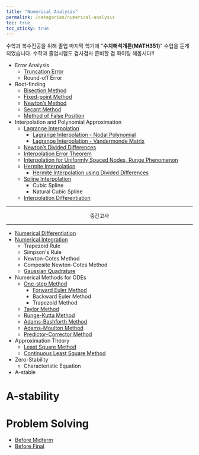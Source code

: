 ```yaml
---
title: "Numerical Analysis"
permalink: /categories/numerical-analysis
toc: true
toc_sticky: true
---
```


수학과 복수전공을 위해 졸업 마지막 학기에 "**수치해석개론(MATH351)**" 수업을 듣게 되었습니다. 수학과 졸업시험도 겸사겸사 준비할 겸 화이팅 해봅시다!!

- Error Analysis
  - [Truncation Error](/2025/03/10/truncation-error/)
  - Round-off Error
- Root-finding
  - [Bisection Method](/2025/03/12/bisection-method/)
  - [Fixed-point Method](/2025/03/12/fixed-point-method/)
  - [Newton’s Method](/2025/03/17/newton-method/)
  - [Secant Method](/2025/03/18/secant-method/)
  - [Method of False Position](/2025/03/18/method-of-false-position/)
- Interpolation and Polynomial Approximation
  - [Lagrange Interpolation](/2025/03/19/lagrange-interpolation/)
    - [Lagrange Interpolation - Nodal Polynomial](/2025/03/26/lagrange-interpolation-nodal-interpolation/)
    - [Lagrange Interpolation - Vandermonde Matrix](/2025/03/26/lagrange-interpolation-vandermonde-matrix/)
  - [Newton’s Divided Differences](/2025/03/27/newton-divided-differences/)
  - [Interpolation Error Theorem](/2025/03/29/interpolation-error-theorem/)
  - [Interpolation for Uniformly Spaced Nodes, Runge Phenomenon](/2025/03/30/interpolation-error-for-uniformly-spaced-nodes/)
  - [Hermite Interpolation](/2025/03/31/hermite-interpolation/)
    - [Hermite Interpolation using Divided Differences](/2025/04/02/hermite-interpolation-using-divided-differences/)
  - [Spline Interpolation](/2025/04/02/spline-interpolation/)
    - Cubic Spline
    - Natural Cubic Spline
  - [Interpolation Differentiation](/2025/04/27/interpolation-differentiation/)

<hr/>

<div style="text-align: center">

중간고사

</div>

<hr/>

- [Numerical Differentiation](/2025/04/28/numerical-differentiation/)
- [Numerical Integration](/2025/05/04/numerical-integration/)
  - Trapezoid Rule
  - Simpson's Rule
  - Newton-Cotes Method
  - Composite Newton-Cotes Method
  - [Gaussian Quadrature](/2025/05/11/gaussian-quadrature/)
- Numerical Methods for ODEs
  - [One-step Method](/2025/05/12/one-step-method/)
    - [Forward Euler Method](/2025/05/12/euler-method/)
    - Backward Euler Method
    - Trapezoid Method
  - [Taylor Method](/2025/05/12/taylor-method/)
  - [Runge-Kutta Method](/2025/05/13/runge-kutta-method/)
  - [Adams-Bashforth Method](/2025/05/14/adams-bashforth-method/)
  - [Adams-Moulton Method](/2025/05/14/adams-moulton-method/)
  - [Predictor-Corrector Method](/2025/05/15/predictor-corrector-method/)
- Approximation Theory
  - [Least Square Method](/2025/05/17/least-square-method/)
  - [Continuous Least Square Method](/2025/05/18/continuous-least-square-method/)
- Zero-Stability
  - Characteristic Equation
- A-stable


# A-stability

# Problem Solving

- [Before Midterm](/2025/05/01/before-midterm/)
- [Before Final](/2025/05/26/before-midterm/)
